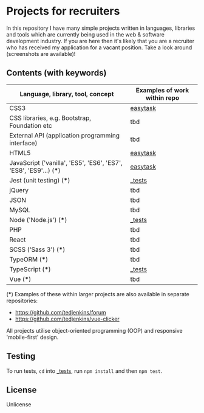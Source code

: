 # Projects for recruiters

In this repository I have many simple projects written in languages, libraries and tools which are currently being used in the web & software development industry. If you are here then it's likely that you are a recruiter who has received my application for a vacant position. Take a look around (screenshots are available)!

## Contents (with keywords)

| Language, library, tool, concept                                      | Examples of work within repo |
| --------------------------------------------------------------------- | ---------------------------- |
| CSS3                                                                  | [easytask](easytask)         |
| CSS libraries, e.g. Bootstrap, Foundation etc                         | tbd                          |
| External API (application programming interface)                      | tbd                          |
| HTML5                                                                 | [easytask](easytask)         |
| JavaScript ('vanilla', 'ES5', 'ES6', 'ES7', 'ES8', 'ES9'...) (**\***) | [easytask](easytask)         |
| Jest (unit testing) (**\***)                                          | [\_tests](_tests)            |
| jQuery                                                                | tbd                          |
| JSON                                                                  | tbd                          |
| MySQL                                                                 | tbd                          |
| Node ('Node.js') (**\***)                                             | [\_tests](_tests)            |
| PHP                                                                   | tbd                          |
| React                                                                 | tbd                          |
| SCSS ('Sass 3') (**\***)                                              | tbd                          |
| TypeORM (**\***)                                                      | tbd                          |
| TypeScript (**\***)                                                   | [\_tests](_tests)            |
| Vue (**\***)                                                          | tbd                          |

(**\***) Examples of these within larger projects are also available in separate repositories:

- https://github.com/tedjenkins/forum
- https://github.com/tedjenkins/vue-clicker

All projects utilise object-oriented programming (OOP) and responsive 'mobile-first' design.

## Testing

To run tests, `cd` into [\_tests](_tests), run `npm install` and then `npm test`.

## License

Unlicense
